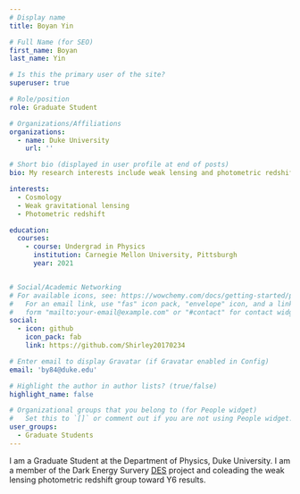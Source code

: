 ```yaml
---
# Display name
title: Boyan Yin

# Full Name (for SEO)
first_name: Boyan
last_name: Yin

# Is this the primary user of the site?
superuser: true

# Role/position
role: Graduate Student

# Organizations/Affiliations
organizations:
  - name: Duke University
    url: ''

# Short bio (displayed in user profile at end of posts)
bio: My research interests include weak lensing and photometric redshift calibration.

interests:
  - Cosmology
  - Weak gravitational lensing
  - Photometric redshift

education:
  courses:
    - course: Undergrad in Physics
      institution: Carnegie Mellon University, Pittsburgh
      year: 2021


# Social/Academic Networking
# For available icons, see: https://wowchemy.com/docs/getting-started/page-builder/#icons
#   For an email link, use "fas" icon pack, "envelope" icon, and a link in the
#   form "mailto:your-email@example.com" or "#contact" for contact widget.
social:
  - icon: github
    icon_pack: fab
    link: https://github.com/Shirley20170234

# Enter email to display Gravatar (if Gravatar enabled in Config)
email: 'by84@duke.edu'

# Highlight the author in author lists? (true/false)
highlight_name: false

# Organizational groups that you belong to (for People widget)
#   Set this to `[]` or comment out if you are not using People widget.
user_groups:
  - Graduate Students
---
```


I am a Graduate Student at the Department of Physics, Duke University.
I am a member of the Dark Energy Survery [DES](https://rubinobservatory.org) project and coleading the weak lensing photometric redshift group toward Y6 results.
